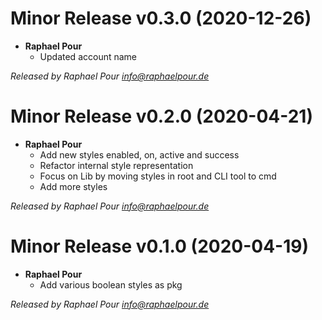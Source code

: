 # Minor Release v0.3.0 (2020-12-26)
  * **Raphael Pour**
    * Updated account name

*Released by Raphael Pour <info@raphaelpour.de>*

# Minor Release v0.2.0 (2020-04-21)
  * **Raphael Pour**
    * Add new styles enabled, on, active and success
    * Refactor internal style representation
    * Focus on Lib by moving styles in root and CLI tool to cmd
    * Add more styles

*Released by Raphael Pour <info@raphaelpour.de>*

# Minor Release v0.1.0 (2020-04-19)
  * **Raphael Pour**
    * Add various boolean styles as pkg

*Released by Raphael Pour <info@raphaelpour.de>*
